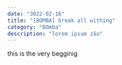 ```yaml
---
date: "3022-02-16"
title: "[BOMBA] break all withing"
category: "BOmba"
description: "lorem ipsum zão"
---
```


this is the very begginig
